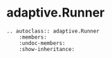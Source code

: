 # adaptive.Runner

```{eval-rst}
.. autoclass:: adaptive.Runner
    :members:
    :undoc-members:
    :show-inheritance:
```
